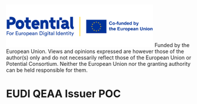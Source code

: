 <img src="src/main/resources/static/potential_logo.png" alt="Potential. For European Digital Identity. Co-funded by the European Union."  style="width: 400px;"/>
Funded by the European Union. Views and opinions expressed are however those of the author(s) only and do not 
necessarily reflect those of the European Union or Potential Consortium. Neither the European Union nor the granting 
authority can be held responsible for them.

# EUDI QEAA Issuer POC
